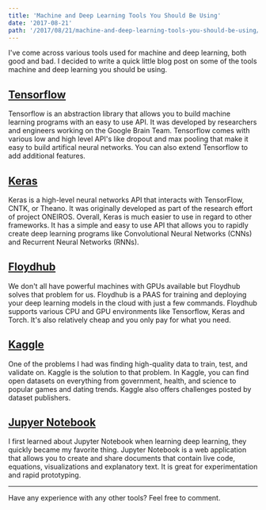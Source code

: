```yaml
---
title: 'Machine and Deep Learning Tools You Should Be Using'
date: '2017-08-21'
path: '/2017/08/21/machine-and-deep-learning-tools-you-should-be-using/'
---
```


I've come across various tools used for machine and deep learning, both good and bad. I decided to write a quick little blog post on some of the tools machine and deep learning you should be using.

## [Tensorflow](https://www.tensorflow.org/)

Tensorflow is an abstraction library that allows you to build machine learning programs with an easy to use API. It was developed by researchers and engineers working on the Google Brain Team. Tensorflow comes with various low and high level API's like dropout and max pooling that make it easy to build artifical neural networks. You can also extend Tensorflow to add additional features.

## [Keras](https://keras.io/)

Keras is a high-level neural networks API that interacts with TensorFlow, CNTK, or Theano. It was originally developed as part of the research effort of project ONEIROS. Overall, Keras is much easier to use in regard to other frameworks. It has a simple and easy to use API that allows you to rapidly create deep learning programs like Convolutional Neural Networks (CNNs) and Recurrent Neural Networks (RNNs).

## [Floydhub](https://www.floydhub.com/)

We don't all have powerful machines with GPUs available but Floydhub solves that problem for us. Floydhub is a PAAS for training and deploying your deep learning models in the cloud with just a few commands. Floydhub supports various CPU and GPU environments like Tensorflow, Keras and Torch. It's also relatively cheap and you only pay for what you need.

## [Kaggle](https://www.kaggle.com/datasets)

One of the problems I had was finding high-quality data to train, test, and validate on. Kaggle is the solution to that problem. In Kaggle, you can find open datasets on everything from government, health, and science to popular games and dating trends. Kaggle also offers challenges posted by dataset publishers.

## [Jupyer Notebook](http://jupyter.org/)

I first learned about Jupyter Notebook when learning deep learning, they quickly became my favorite thing. Jupyter Notebook is a web application that allows you to create and share documents that contain live code, equations, visualizations and explanatory text. It is great for experimentation and rapid prototyping.

---

Have any experience with any other tools? Feel free to comment.
